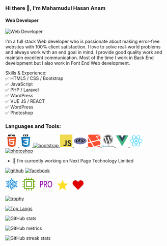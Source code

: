 ### Hi there 👋, I'm Mahamudul Hasan Anam
#### Web Developer
![Web Developer](https://arturssmirnovs.github.io/github-profile-readme-generator/images/banner.png)

I'm a full stack Web developer who is passionate about making error-free websites with 100% client satisfaction. I love to solve  real-world problems and always work with an end goal in mind. I provide good quality work and maintain excellent communication. Most of the time I work in Back End development but I also work in Font End Web development.


Skills & Experience: <br>
✅ HTML5 / CSS / Bootstrap <br>
✅ JavaScript <br>
✅ PHP / Laravel <br>
✅ WordPress <br>
✅ VUE JS / REACT  <br>
✅ WordPress <br>
✅ Photoshop <br>

<h3 align="left">Languages and Tools:</h3>
<p align="left">
    <a href="https://www.w3.org/html/" target="_blank" rel="noreferrer"> 
        <img src="https://raw.githubusercontent.com/devicons/devicon/master/icons/html5/html5-original-wordmark.svg" alt="html5" width="40" height="40" />
    </a> 
    <a href="https://www.w3schools.com/css/" target="_blank" rel="noreferrer">
        <img src="https://raw.githubusercontent.com/devicons/devicon/master/icons/css3/css3-original-wordmark.svg" alt="css3" width="40" height="40" />
    </a> 
    <a href="https://getbootstrap.com/" target="_blank" rel="noreferrer">
        <img src="https://www.vectorlogo.zone/logos/getbootstrap/getbootstrap-icon.svg" alt="bootstrap" width="40" height="40" />
    </a>
    <a href="https://www.javascript.com/" target="_blank" rel="noreferrer"> 
        <img src="https://raw.githubusercontent.com/devicons/devicon/master/icons/javascript/javascript-original.svg" alt="javascript" width="40" height="40" />
    </a>
    <a href="https://www.php.net/" target="_blank" rel="noreferrer"> 
        <img src="https://raw.githubusercontent.com/devicons/devicon/master/icons/php/php-original.svg" alt="php" width="40" height="40" />
    </a>
    <a href="https://laravel.com/" target="_blank" rel="noreferrer"> 
        <img src="https://raw.githubusercontent.com/devicons/devicon/master/icons/laravel/laravel-plain.svg" alt="laravel" width="40" height="40" />
    </a>
    <a href="https://wordpress.org/" target="_blank" rel="noreferrer"> 
        <img src="https://raw.githubusercontent.com/devicons/devicon/master/icons/wordpress/wordpress-original.svg" alt="wordpress" width="40" height="40" />
    </a>
    <a href="https://vuejs.org/" target="_blank" rel="noreferrer"> 
        <img src="https://raw.githubusercontent.com/devicons/devicon/master/icons/vuejs/vuejs-original.svg" alt="vuejs" width="40" height="40" />
    </a>
    <a href="https://reactjs.org/" target="_blank" rel="noreferrer"> 
        <img src="https://raw.githubusercontent.com/devicons/devicon/master/icons/react/react-original.svg" alt="react" width="40" height="40" />
    </a>
    <a href="https://www.adobe.com/products/photoshop.html" target="_blank" rel="noreferrer">
        <img src="https://upload.wikimedia.org/wikipedia/commons/2/20/Adobe_Photoshop_Logo_2023.svg" alt="photoshop" width="40" height="40" />
    </a>
</p>




- 🔭 I’m currently working on Next Page Technology Limited


[<img src='https://cdn.jsdelivr.net/npm/simple-icons@3.0.1/icons/github.svg' alt='github' height='40'>](https://github.com/anambrur)  [<img src='https://cdn.jsdelivr.net/npm/simple-icons@3.0.1/icons/facebook.svg' alt='facebook' height='40'>](https://www.facebook.com/mdmahamudulhasan.anam.1)  

<a href='https://archiveprogram.github.com/'><img src='https://raw.githubusercontent.com/acervenky/animated-github-badges/master/assets/acbadge.gif' width='40' height='40'></a> <a href='https://docs.github.com/en/developers'><img src='https://raw.githubusercontent.com/acervenky/animated-github-badges/master/assets/devbadge.gif' width='40' height='40'></a> <a href='https://github.com/pricing'><img src='https://raw.githubusercontent.com/acervenky/animated-github-badges/master/assets/pro.gif' width='40' height='40'></a> <a href='https://stars.github.com/'><img src='https://raw.githubusercontent.com/acervenky/animated-github-badges/master/assets/starbadge.gif' width='35' height='35'></a> <a href='https://docs.github.com/en/github/supporting-the-open-source-community-with-github-sponsors'><img src='https://raw.githubusercontent.com/acervenky/animated-github-badges/master/assets/sponsorbadge.gif' width='35' height='35'></a> 

[![trophy](https://github-profile-trophy.vercel.app/?username=anambrur)](https://github.com/ryo-ma/github-profile-trophy)

[![Top Langs](https://github-readme-stats.vercel.app/api/top-langs/?username=anambrur)](https://github.com/anuraghazra/github-readme-stats)

![GitHub stats](https://github-readme-stats.vercel.app/api?username=anambrur&show_icons=true)  


![GitHub metrics](https://metrics.lecoq.io/anambrur)  

![GitHub streak stats](https://streak-stats.demolab.com/?user=anambrur)  


